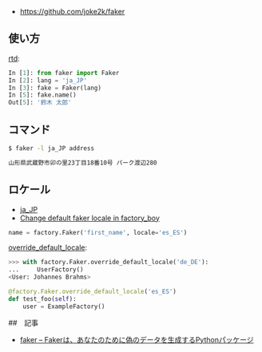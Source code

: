 - https://github.com/joke2k/faker


## 使い方

[rtd](https://faker.readthedocs.io/en/latest/):

~~~py 
In [1]: from faker import Faker
In [2]: lang = 'ja_JP'
In [3]: fake = Faker(lang)
In [5]: fake.name()
Out[5]: '鈴木 太郎'
~~~

## コマンド

~~~bash
$ faker -l ja_JP address

山形県武蔵野市卯の里23丁目18番10号 パーク渡辺280
~~~

## ロケール

- [ja_JP](https://faker.readthedocs.io/en/latest/locales/ja_JP.html)
- [Change default faker locale in factory_boy](https://stackoverflow.com/questions/45773954/change-default-faker-locale-in-factory-boy)


~~~py 
name = factory.Faker('first_name', locale='es_ES')
~~~

[override_default_locale](https://factoryboy.readthedocs.io/en/latest/reference.html?highlight=override_default_locale#factory.Faker.override_default_locale):

~~~py
>>> with factory.Faker.override_default_locale('de_DE'):
...     UserFactory()
<User: Johannes Brahms>
~~~

~~~py
@factory.Faker.override_default_locale('es_ES')
def test_foo(self):
    user = ExampleFactory()
~~~


##　記事

- [faker – Fakerは、あなたのために偽のデータを生成するPythonパッケージ](https://githubja.com/joke2k/faker)